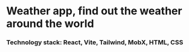 # Weather app, find out the weather around the world

### Technology stack: React, Vite, Tailwind, MobX, HTML, CSS